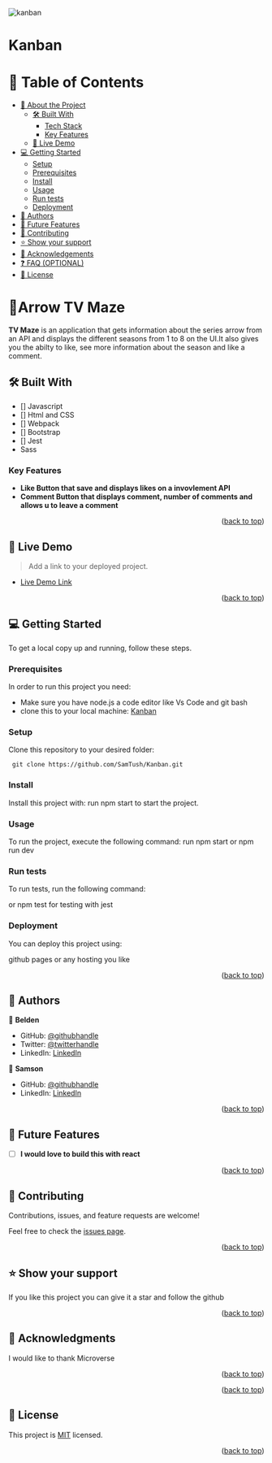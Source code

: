![kanban](kanban.png)

# Kanban<a name="readme-top"></a>
# 📗 Table of Contents

- [📖 About the Project](#about-project)
  - [🛠 Built With](#built-with)
    - [Tech Stack](#tech-stack)
    - [Key Features](#key-features)
  - [🚀 Live Demo](#live-demo)
- [💻 Getting Started](#getting-started)
  - [Setup](#setup)
  - [Prerequisites](#prerequisites)
  - [Install](#install)
  - [Usage](#usage)
  - [Run tests](#run-tests)
  - [Deployment](#triangular_flag_on_post-deployment)
- [👥 Authors](#authors)
- [🔭 Future Features](#future-features)
- [🤝 Contributing](#contributing)
- [⭐️ Show your support](#support)
- [🙏 Acknowledgements](#acknowledgements)
- [❓ FAQ (OPTIONAL)](#faq)
- [📝 License](#license)

<!-- PROJECT DESCRIPTION -->

# 📖Arrow TV Maze <a name="about-project"></a>

**TV Maze** is an application that gets information about the series arrow from an API and displays the different seasons from 1 to 8 on the UI.It also gives you the abilty to like, see more information about the season and like a comment.

## 🛠 Built With <a name="built-with"></a>

- [] Javascript
- [] Html and CSS
- [] Webpack
- [] Bootstrap
- [] Jest
- Sass 
### Key Features <a name="key-features"></a>

- **Like Button that save and displays likes on a invovlement API**
- **Comment Button that displays comment, number of comments and allows u to leave a comment**

<p align="right">(<a href="#readme-top">back to top</a>)</p>

## 🚀 Live Demo <a name="live-demo"></a>

> Add a link to your deployed project.

- [Live Demo Link](https://google.com)

<p align="right">(<a href="#readme-top">back to top</a>)</p>

<!-- GETTING STARTED -->

## 💻 Getting Started <a name="getting-started"></a>

To get a local copy up and running, follow these steps.
### Prerequisites

In order to run this project you need:
 
- Make sure you have node.js a code editor like Vs Code and git bash
- clone this to your local machine: [Kanban](https://github.com/SamTush/Kanban.git)
### Setup

Clone this repository to your desired folder:
```
 git clone https://github.com/SamTush/Kanban.git
 ```

### Install

Install this project with:
run npm start to start the project.
### Usage

To run the project, execute the following command:
 run npm start or npm run dev

### Run tests

To run tests, run the following command:

or npm test for testing with jest
### Deployment

You can deploy this project using:

github pages or any hosting you like

<p align="right">(<a href="#readme-top">back to top</a>)</p>

## 👥 Authors <a name="authors"></a>

👤 **Belden**

- GitHub: [@githubhandle](https://github.com/Munyabelden/)
- Twitter: [@twitterhandle](https://twitter.com/munyaradzi045)
- LinkedIn: [LinkedIn](https://www.linkedin.com/in/munyaradzi-mugauri-828a7b24a/)

👤 **Samson**

- GitHub: [@githubhandle](https://github.com/SamTush)
- LinkedIn: [LinkedIn](https://www.linkedin.com/in/samson-tush-4a7386216/)

<p align="right">(<a href="#readme-top">back to top</a>)</p>

## 🔭 Future Features <a name="future-features"></a>

- [ ] **I would love to build this with react**

<p align="right">(<a href="#readme-top">back to top</a>)</p>

## 🤝 Contributing <a name="contributing"></a>

Contributions, issues, and feature requests are welcome!

Feel free to check the [issues page](https://github.com/SamTush/Kanban/issues).

<p align="right">(<a href="#readme-top">back to top</a>)</p>

## ⭐️ Show your support <a name="support"></a>

If you like this project you can give it a star and follow the github

<p align="right">(<a href="#readme-top">back to top</a>)</p>

## 🙏 Acknowledgments <a name="acknowledgements"></a>

I would like to thank Microverse

<p align="right">(<a href="#readme-top">back to top</a>)</p>

<p align="right">(<a href="#readme-top">back to top</a>)</p>

## 📝 License <a name="license"></a>

This project is [MIT](https://github.com/SamTush/Kanban/blob/develop/LICENSE) licensed.

<p align="right">(<a href="#readme-top">back to top</a>)</p>
